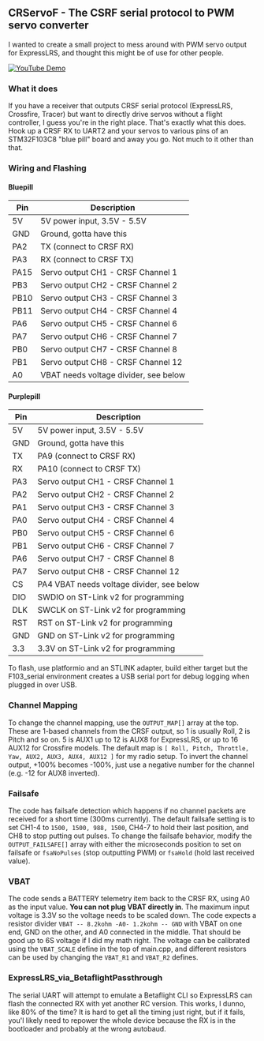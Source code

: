## CRServoF - The CSRF serial protocol to PWM servo converter

I wanted to create a small project to mess around with PWM servo output for ExpressLRS, and thought this might be of use for other people.

[![YouTube Demo](https://img.youtube.com/vi/WrQQ0svOxig/hqdefault.jpg)](https://youtu.be/WrQQ0svOxig)

### What it does

If you have a receiver that outputs CRSF serial protocol (ExpressLRS, Crossfire, Tracer) but want to directly drive servos without a flight controller, I guess you're in the right place. That's exactly what this does. Hook up a CRSF RX to UART2 and your servos to various pins of an STM32F103C8 "blue pill" board and away you go. Not much to it other than that.

### Wiring and Flashing

#### Bluepill
| Pin | Description |
|----|----|
| 5V | 5V power input, 3.5V - 5.5V |
| GND | Ground, gotta have this |
| PA2 | TX (connect to CRSF RX) |
| PA3 | RX (connect to CRSF TX) |
| PA15 | Servo output CH1 - CRSF Channel 1 |
| PB3 | Servo output CH2 - CRSF Channel 2 |
| PB10 | Servo output CH3 - CRSF Channel 3 |
| PB11 | Servo output CH4 - CRSF Channel 4 |
| PA6 | Servo output CH5 - CRSF Channel 6 |
| PA7 | Servo output CH6 - CRSF Channel 7 |
| PB0 | Servo output CH7 - CRSF Channel 8 |
| PB1 | Servo output CH8 - CRSF Channel 12 |
| A0 | VBAT needs voltage divider, see below |

#### Purplepill
| Pin | Description |
|----|----|
| 5V | 5V power input, 3.5V - 5.5V |
| GND | Ground, gotta have this |
| TX | PA9 (connect to CRSF RX) |
| RX | PA10 (connect to CRSF TX) |
| PA3 | Servo output CH1 - CRSF Channel 1 |
| PA2 | Servo output CH2 - CRSF Channel 2 |
| PA1 | Servo output CH3 - CRSF Channel 3 |
| PA0 | Servo output CH4 - CRSF Channel 4 |
| PB0 | Servo output CH5 - CRSF Channel 6 |
| PB1 | Servo output CH6 - CRSF Channel 7 |
| PA6 | Servo output CH7 - CRSF Channel 8 |
| PA7 | Servo output CH8 - CRSF Channel 12 |
| CS | PA4 VBAT needs voltage divider, see below |
| DIO | SWDIO on ST-Link v2 for programming |
| DLK | SWCLK on ST-Link v2 for programming |
| RST | RST on ST-Link v2 for programming |
| GND | GND on ST-Link v2 for programming |
| 3.3 | 3.3V on ST-Link v2 for programming |

To flash, use platformio and an STLINK adapter, build either target but the F103_serial environment creates a USB serial port for debug logging when plugged in over USB.

### Channel Mapping

To change the channel mapping, use the `OUTPUT_MAP[]` array at the top. These are 1-based channels from the CRSF output, so 1 is usually Roll, 2 is Pitch and so on. 5 is AUX1 up to 12 is AUX8 for ExpressLRS, or up to 16 AUX12 for Crossfire models. The default map is `[ Roll, Pitch, Throttle, Yaw, AUX2, AUX3, AUX4, AUX12 ]` for my radio setup. To invert the channel output, +100% becomes -100%, just use a negative number for the channel (e.g. -12 for AUX8 inverted).

### Failsafe

The code has failsafe detection which happens if no channel packets are received for a short time (300ms currently). The default failsafe setting is to set CH1-4 to `1500, 1500, 988, 1500`, CH4-7 to hold their last position, and CH8 to stop putting out pulses. To change the failsafe behavior, modify the `OUTPUT_FAILSAFE[]` array with either the microseconds position to set on failsafe or `fsaNoPulses` (stop outputting PWM) or `fsaHold` (hold last received value).

### VBAT

The code sends a BATTERY telemetry item back to the CRSF RX, using A0 as the input value. **You can not plug VBAT directly in**. The maximum input voltage is 3.3V so the voltage needs to be scaled down. The code expects a resistor divider `VBAT -- 8.2kohm -A0- 1.2kohm -- GND` with VBAT on one end, GND on the other, and A0 connected in the middle. That should be good up to 6S voltage if I did my math right. The voltage can be calibrated using the `VBAT_SCALE` define in the top of main.cpp, and different resistors can be used by changing the `VBAT_R1` and `VBAT_R2` defines.

### ExpressLRS_via_BetaflightPassthrough

The serial UART will attempt to emulate a Betaflight CLI so ExpressLRS can flash the connected RX with yet another RC version. This works, I dunno, like 80% of the time? It is hard to get all the timing just right, but if it fails, you'l likely need to repower the whole device because the RX is in the bootloader and probably at the wrong autobaud.




